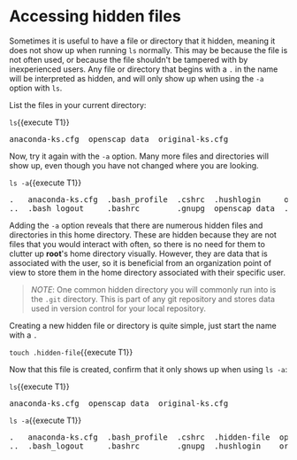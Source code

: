 # Accessing hidden files

Sometimes it is useful to have a file or directory that it hidden, meaning it
does not show up when running `ls` normally. This may be because the file is not
often used, or because the file shouldn't be tampered with by inexperienced users.
Any file or directory that begins with a `.` in the name will be interpreted as
hidden, and will only show up when using the `-a` option with `ls`.

List the files in your current directory:

`ls`{{execute T1}}

<pre class=file>
anaconda-ks.cfg  openscap_data  original-ks.cfg
</pre>

Now, try it again with the `-a` option. Many more files and directories will
show up, even though you have not changed where you are looking.

`ls -a`{{execute T1}}

<pre class=file>
.   anaconda-ks.cfg  .bash_profile  .cshrc  .hushlogin     original-ks.cfg  .tcshrc
..  .bash_logout     .bashrc        .gnupg  openscap_data  .ssh             .viminfo
</pre>

Adding the `-a` option reveals that there are numerous hidden files and directories
in this home directory. These are hidden because they are not files that
you would interact with often, so there is no need for them to clutter up __root__'s
home directory visually. However, they are data that is associated with the
user, so it is beneficial from an organization point of view to store them
in the home directory associated with their specific user.   

>_NOTE_: One common hidden directory you will commonly run into is the `.git`
directory. This is part of any git repository and stores data used in version
control for your local repository.

Creating a new hidden file or directory is quite simple, just start the name with
a `.`

`touch .hidden-file`{{execute T1}}

Now that this file is created, confirm that it only shows up when using `ls -a`:

`ls`{{execute T1}}

<pre class=file>
anaconda-ks.cfg  openscap_data  original-ks.cfg
</pre>

`ls -a`{{execute T1}}

<pre class=file>
.   anaconda-ks.cfg  .bash_profile  .cshrc  .hidden-file  openscap_data    .ssh     .viminfo
..  .bash_logout     .bashrc        .gnupg  .hushlogin    original-ks.cfg  .tcshrc
<pre class=file>
